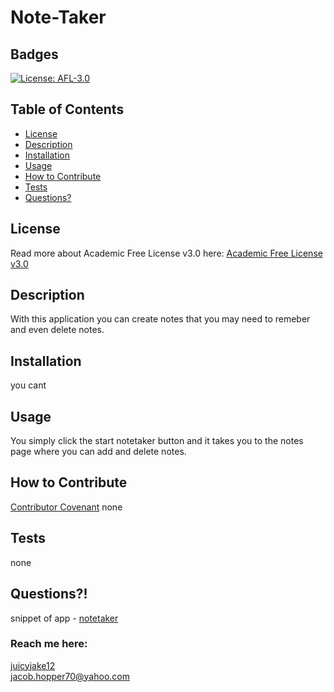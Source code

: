 # Note-Taker
  ## Badges
  [![License: AFL-3.0](https://img.shields.io/badge/License-AFL--3.0-lightgrey.svg)](https://opensource.org/licenses/AFL-3.0)
 
  ## Table of Contents

  * [License](#license)
  * [Description](#description)
  * [Installation](#installation)
  * [Usage](#usage)
  * [How to Contribute](#how-to-contribute)
  * [Tests](#tests)
  * [Questions?](#questions)
  
  ## License
  Read more about Academic Free License v3.0 here:
  [Academic Free License v3.0](https://opensource.org/licenses/AFL-3.0)
  
  ## Description
  With this application you can create notes that you may need to remeber and even delete notes.
 
  ## Installation
  you cant
  
  ## Usage
  You simply click the start notetaker button and it takes you to the notes page where you can add and delete notes.
  
  ## How to Contribute
  [Contributor Covenant](https://www.contributor-covenant.org/) 
  none
 
  ## Tests
  none
  
  ## Questions?!
  snippet of app - [notetaker](https://user-images.githubusercontent.com/108505695/194978331-9722f935-ef66-4fee-b9db-27d1d5337def.png)

  ### Reach me here: 
  [juicyjake12](https://github.com/juicyjake12)  
  jacob.hopper70@yahoo.com
